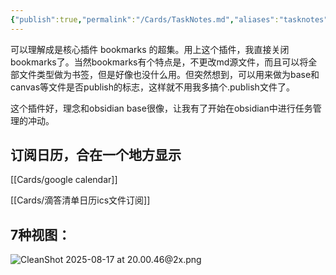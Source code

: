 ```yaml
---
{"publish":true,"permalink":"/Cards/TaskNotes.md","aliases":"tasknotes","created":"2025-08-06","modified":"2025-08-17","cssclasses":""}
---
```



可以理解成是核心插件 bookmarks 的超集。用上这个插件，我直接关闭bookmarks了。当然bookmarks有个特点是，不更改md源文件，而且可以将全部文件类型做为书签，但是好像也没什么用。但突然想到，可以用来做为base和canvas等文件是否publish的标志，这样就不用我多搞个.publish文件了。

这个插件好，理念和obsidian base很像，让我有了开始在obsidian中进行任务管理的冲动。

## 订阅日历，合在一个地方显示

[[Cards/google calendar]]


[[Cards/滴答清单日历ics文件订阅]]

## 7种视图：

![CleanShot 2025-08-17 at 20.00.46@2x.png](https://pub-pic.oldwinter.top/2025/08/2ee57bb42c4244f5abb34468ad5f3c15.png)

